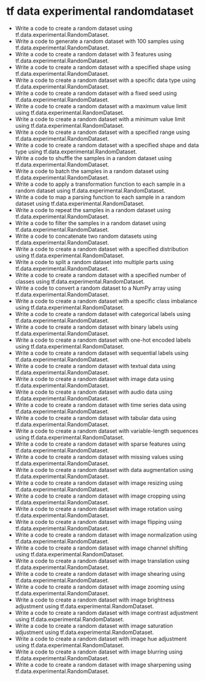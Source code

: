 # tf data experimental randomdataset

- Write a code to create a random dataset using tf.data.experimental.RandomDataset.
- Write a code to generate a random dataset with 100 samples using tf.data.experimental.RandomDataset.
- Write a code to create a random dataset with 3 features using tf.data.experimental.RandomDataset.
- Write a code to create a random dataset with a specified shape using tf.data.experimental.RandomDataset.
- Write a code to create a random dataset with a specific data type using tf.data.experimental.RandomDataset.
- Write a code to create a random dataset with a fixed seed using tf.data.experimental.RandomDataset.
- Write a code to create a random dataset with a maximum value limit using tf.data.experimental.RandomDataset.
- Write a code to create a random dataset with a minimum value limit using tf.data.experimental.RandomDataset.
- Write a code to create a random dataset with a specified range using tf.data.experimental.RandomDataset.
- Write a code to create a random dataset with a specified shape and data type using tf.data.experimental.RandomDataset.
- Write a code to shuffle the samples in a random dataset using tf.data.experimental.RandomDataset.
- Write a code to batch the samples in a random dataset using tf.data.experimental.RandomDataset.
- Write a code to apply a transformation function to each sample in a random dataset using tf.data.experimental.RandomDataset.
- Write a code to map a parsing function to each sample in a random dataset using tf.data.experimental.RandomDataset.
- Write a code to repeat the samples in a random dataset using tf.data.experimental.RandomDataset.
- Write a code to filter the samples in a random dataset using tf.data.experimental.RandomDataset.
- Write a code to concatenate two random datasets using tf.data.experimental.RandomDataset.
- Write a code to create a random dataset with a specified distribution using tf.data.experimental.RandomDataset.
- Write a code to split a random dataset into multiple parts using tf.data.experimental.RandomDataset.
- Write a code to create a random dataset with a specified number of classes using tf.data.experimental.RandomDataset.
- Write a code to convert a random dataset to a NumPy array using tf.data.experimental.RandomDataset.
- Write a code to create a random dataset with a specific class imbalance using tf.data.experimental.RandomDataset.
- Write a code to create a random dataset with categorical labels using tf.data.experimental.RandomDataset.
- Write a code to create a random dataset with binary labels using tf.data.experimental.RandomDataset.
- Write a code to create a random dataset with one-hot encoded labels using tf.data.experimental.RandomDataset.
- Write a code to create a random dataset with sequential labels using tf.data.experimental.RandomDataset.
- Write a code to create a random dataset with textual data using tf.data.experimental.RandomDataset.
- Write a code to create a random dataset with image data using tf.data.experimental.RandomDataset.
- Write a code to create a random dataset with audio data using tf.data.experimental.RandomDataset.
- Write a code to create a random dataset with time series data using tf.data.experimental.RandomDataset.
- Write a code to create a random dataset with tabular data using tf.data.experimental.RandomDataset.
- Write a code to create a random dataset with variable-length sequences using tf.data.experimental.RandomDataset.
- Write a code to create a random dataset with sparse features using tf.data.experimental.RandomDataset.
- Write a code to create a random dataset with missing values using tf.data.experimental.RandomDataset.
- Write a code to create a random dataset with data augmentation using tf.data.experimental.RandomDataset.
- Write a code to create a random dataset with image resizing using tf.data.experimental.RandomDataset.
- Write a code to create a random dataset with image cropping using tf.data.experimental.RandomDataset.
- Write a code to create a random dataset with image rotation using tf.data.experimental.RandomDataset.
- Write a code to create a random dataset with image flipping using tf.data.experimental.RandomDataset.
- Write a code to create a random dataset with image normalization using tf.data.experimental.RandomDataset.
- Write a code to create a random dataset with image channel shifting using tf.data.experimental.RandomDataset.
- Write a code to create a random dataset with image translation using tf.data.experimental.RandomDataset.
- Write a code to create a random dataset with image shearing using tf.data.experimental.RandomDataset.
- Write a code to create a random dataset with image zooming using tf.data.experimental.RandomDataset.
- Write a code to create a random dataset with image brightness adjustment using tf.data.experimental.RandomDataset.
- Write a code to create a random dataset with image contrast adjustment using tf.data.experimental.RandomDataset.
- Write a code to create a random dataset with image saturation adjustment using tf.data.experimental.RandomDataset.
- Write a code to create a random dataset with image hue adjustment using tf.data.experimental.RandomDataset.
- Write a code to create a random dataset with image blurring using tf.data.experimental.RandomDataset.
- Write a code to create a random dataset with image sharpening using tf.data.experimental.RandomDataset.